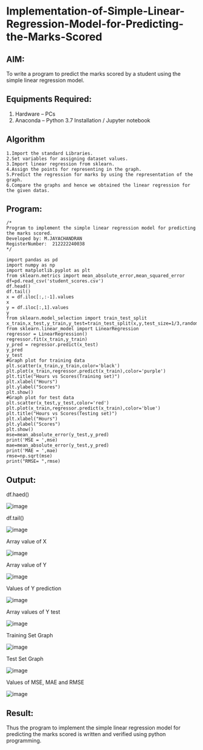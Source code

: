 # Implementation-of-Simple-Linear-Regression-Model-for-Predicting-the-Marks-Scored

## AIM:
To write a program to predict the marks scored by a student using the simple linear regression model.

## Equipments Required:
1. Hardware – PCs
2. Anaconda – Python 3.7 Installation / Jupyter notebook

## Algorithm
```
1.Import the standard Libraries.
2.Set variables for assigning dataset values.
3.Import linear regression from sklearn.
4.Assign the points for representing in the graph.
5.Predict the regression for marks by using the representation of the graph.
6.Compare the graphs and hence we obtained the linear regression for the given datas.
```

## Program:
```
/*
Program to implement the simple linear regression model for predicting the marks scored.
Developed by: M.JAYACHANDRAN
RegisterNumber:  212222240038
*/
```
```
import pandas as pd
import numpy as np
import matplotlib.pyplot as plt
from sklearn.metrics import mean_absolute_error,mean_squared_error
df=pd.read_csv('student_scores.csv')
df.head()
df.tail()
x = df.iloc[:,:-1].values
x
y = df.iloc[:,1].values
y
from sklearn.model_selection import train_test_split
x_train,x_test,y_train,y_test=train_test_split(x,y,test_size=1/3,random_state=0)
from sklearn.linear_model import LinearRegression
regressor = LinearRegression()
regressor.fit(x_train,y_train)
y_pred = regressor.predict(x_test)
y_pred
y_test
#Graph plot for training data
plt.scatter(x_train,y_train,color='black')
plt.plot(x_train,regressor.predict(x_train),color='purple')
plt.title("Hours vs Scores(Training set)")
plt.xlabel("Hours")
plt.ylabel("Scores")
plt.show()
#Graph plot for test data
plt.scatter(x_test,y_test,color='red')
plt.plot(x_train,regressor.predict(x_train),color='blue')
plt.title("Hours vs Scores(Testing set)")
plt.xlabel("Hours")
plt.ylabel("Scores")
plt.show()
mse=mean_absolute_error(y_test,y_pred)
print('MSE = ',mse)
mae=mean_absolute_error(y_test,y_pred)
print('MAE = ',mae)
rmse=np.sqrt(mse)
print("RMSE= ",rmse)
```

## Output:
df.haed()

![image](https://user-images.githubusercontent.com/118447015/230724530-8fbd62bb-f668-48c8-8203-a8658e5cd1d3.png)

df.tail()

![image](https://user-images.githubusercontent.com/118447015/230724622-ed2ab144-1d28-427d-8c5e-7b762a277bbc.png)

Array value of X

![image](https://user-images.githubusercontent.com/118447015/230724647-c5749848-f067-44a8-9cd1-93556087c66b.png)

Array value of Y

![image](https://user-images.githubusercontent.com/118447015/230724666-57cef51d-518a-4170-9968-ac9435a6af50.png)

Values of Y prediction

![image](https://user-images.githubusercontent.com/118447015/230724696-53f60e0d-cbfa-497f-8637-d85372069bcc.png)

Array values of Y test

![image](https://user-images.githubusercontent.com/118447015/230724715-80198178-41f9-461e-95fa-85d2ab3a55ca.png)

Training Set Graph

![image](https://user-images.githubusercontent.com/118447015/230724735-58d79b0e-29e3-4a91-b589-dd3ab0483eb1.png)

Test Set Graph

![image](https://user-images.githubusercontent.com/118447015/230724764-4bd8cb79-4bd9-4fe2-a685-922e7f4cf896.png)

Values of MSE, MAE and RMSE

![image](https://user-images.githubusercontent.com/118447015/230724788-7ab640c1-538d-40a6-9cfe-0d1010f34182.png)



## Result:
Thus the program to implement the simple linear regression model for predicting the marks scored is written and verified using python programming.
